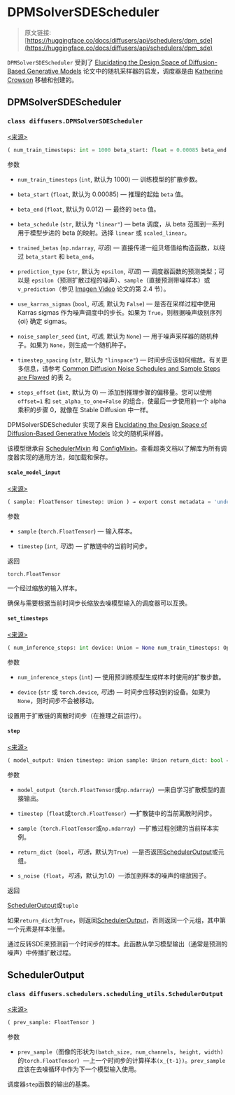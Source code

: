 # DPMSolverSDEScheduler

> 原文链接: [https://huggingface.co/docs/diffusers/api/schedulers/dpm_sde](https://huggingface.co/docs/diffusers/api/schedulers/dpm_sde)

`DPMSolverSDEScheduler` 受到了 [Elucidating the Design Space of Diffusion-Based Generative Models](https://huggingface.co/papers/2206.00364) 论文中的随机采样器的启发，调度器是由 [Katherine Crowson](https://github.com/crowsonkb/) 移植和创建的。

## DPMSolverSDEScheduler

### `class diffusers.DPMSolverSDEScheduler`

[<来源>](https://github.com/huggingface/diffusers/blob/v0.26.3/src/diffusers/schedulers/scheduling_dpmsolver_sde.py#L124)

```py
( num_train_timesteps: int = 1000 beta_start: float = 0.00085 beta_end: float = 0.012 beta_schedule: str = 'linear' trained_betas: Union = None prediction_type: str = 'epsilon' use_karras_sigmas: Optional = False noise_sampler_seed: Optional = None timestep_spacing: str = 'linspace' steps_offset: int = 0 )
```

参数

+   `num_train_timesteps` (`int`, 默认为 1000) — 训练模型的扩散步数。

+   `beta_start` (`float`, 默认为 0.00085) — 推理的起始 `beta` 值。

+   `beta_end` (`float`, 默认为 0.012) — 最终的 `beta` 值。

+   `beta_schedule` (`str`, 默认为 `"linear"`) — beta 调度，从 beta 范围到一系列用于模型步进的 beta 的映射。选择 `linear` 或 `scaled_linear`。

+   `trained_betas` (`np.ndarray`, *可选*) — 直接传递一组贝塔值给构造函数，以绕过 `beta_start` 和 `beta_end`。

+   `prediction_type` (`str`, 默认为 `epsilon`, *可选*) — 调度器函数的预测类型；可以是 `epsilon`（预测扩散过程的噪声）、`sample`（直接预测带噪样本）或 `v_prediction`（参见 [Imagen Video](https://imagen.research.google/video/paper.pdf) 论文的第 2.4 节）。

+   `use_karras_sigmas` (`bool`, *可选*, 默认为 `False`) — 是否在采样过程中使用 Karras sigmas 作为噪声调度中的步长。如果为 `True`，则根据噪声级别序列 {σi} 确定 sigmas。

+   `noise_sampler_seed` (`int`, *可选*, 默认为 `None`) — 用于噪声采样器的随机种子。如果为 `None`，则生成一个随机种子。

+   `timestep_spacing` (`str`, 默认为 `"linspace"`) — 时间步应该如何缩放。有关更多信息，请参考 [Common Diffusion Noise Schedules and Sample Steps are Flawed](https://huggingface.co/papers/2305.08891) 的表 2。

+   `steps_offset` (`int`, 默认为 0) — 添加到推理步骤的偏移量。您可以使用 `offset=1` 和 `set_alpha_to_one=False` 的组合，使最后一步使用前一个 alpha 乘积的步骤 0，就像在 Stable Diffusion 中一样。

DPMSolverSDEScheduler 实现了来自 [Elucidating the Design Space of Diffusion-Based Generative Models](https://huggingface.co/papers/2206.00364) 论文的随机采样器。

该模型继承自 [SchedulerMixin](/docs/diffusers/v0.26.3/en/api/schedulers/overview#diffusers.SchedulerMixin) 和 [ConfigMixin](/docs/diffusers/v0.26.3/en/api/configuration#diffusers.ConfigMixin)。查看超类文档以了解库为所有调度器实现的通用方法，如加载和保存。

#### `scale_model_input`

[<来源>](https://github.com/huggingface/diffusers/blob/v0.26.3/src/diffusers/schedulers/scheduling_dpmsolver_sde.py#L255)

```py
( sample: FloatTensor timestep: Union ) → export const metadata = 'undefined';torch.FloatTensor
```

参数

+   `sample` (`torch.FloatTensor`) — 输入样本。

+   `timestep` (`int`, *可选*) — 扩散链中的当前时间步。

返回

`torch.FloatTensor`

一个经过缩放的输入样本。

确保与需要根据当前时间步长缩放去噪模型输入的调度器可以互换。

#### `set_timesteps`

[<来源>](https://github.com/huggingface/diffusers/blob/v0.26.3/src/diffusers/schedulers/scheduling_dpmsolver_sde.py#L282)

```py
( num_inference_steps: int device: Union = None num_train_timesteps: Optional = None )
```

参数

+   `num_inference_steps` (`int`) — 使用预训练模型生成样本时使用的扩散步数。

+   `device` (`str` 或 `torch.device`, *可选*) — 时间步应移动到的设备。如果为 `None`，则时间步不会被移动。

设置用于扩散链的离散时间步（在推理之前运行）。

#### `step`

[<来源>](https://github.com/huggingface/diffusers/blob/v0.26.3/src/diffusers/schedulers/scheduling_dpmsolver_sde.py#L415)

```py
( model_output: Union timestep: Union sample: Union return_dict: bool = True s_noise: float = 1.0 ) → export const metadata = 'undefined';SchedulerOutput or tuple
```

参数

+   `model_output`（`torch.FloatTensor`或`np.ndarray`）—来自学习扩散模型的直接输出。

+   `timestep`（`float`或`torch.FloatTensor`）—扩散链中的当前离散时间步。

+   `sample`（`torch.FloatTensor`或`np.ndarray`）—扩散过程创建的当前样本实例。

+   `return_dict`（`bool`，*可选*，默认为`True`）—是否返回[SchedulerOutput](/docs/diffusers/v0.26.3/en/api/schedulers/dpm_discrete_ancestral#diffusers.schedulers.scheduling_utils.SchedulerOutput)或元组。

+   `s_noise`（`float`，*可选*，默认为1.0）—添加到样本的噪声的缩放因子。

返回

[SchedulerOutput](/docs/diffusers/v0.26.3/en/api/schedulers/dpm_discrete_ancestral#diffusers.schedulers.scheduling_utils.SchedulerOutput)或`tuple`

如果`return_dict`为`True`，则返回[SchedulerOutput](/docs/diffusers/v0.26.3/en/api/schedulers/dpm_discrete_ancestral#diffusers.schedulers.scheduling_utils.SchedulerOutput)，否则返回一个元组，其中第一个元素是样本张量。

通过反转SDE来预测前一个时间步的样本。此函数从学习模型输出（通常是预测的噪声）中传播扩散过程。

## SchedulerOutput

### `class diffusers.schedulers.scheduling_utils.SchedulerOutput`

[<来源>](https://github.com/huggingface/diffusers/blob/v0.26.3/src/diffusers/schedulers/scheduling_utils.py#L50)

```py
( prev_sample: FloatTensor )
```

参数

+   `prev_sample`（图像的形状为`(batch_size, num_channels, height, width)`的`torch.FloatTensor`）—上一个时间步的计算样本`(x_{t-1})`。`prev_sample`应该在去噪循环中作为下一个模型输入使用。

调度器`step`函数的输出的基类。
